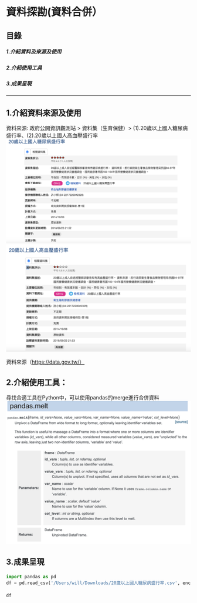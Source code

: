 # 資料探勘(資料合併）
 ## 目錄
  ##### 1.介紹資料及來源及使用
  ##### 2.介紹使用工具
  ##### 3.成果呈現
  
______________________________

## 1.介紹資料來源及使用


資料來源:
政府公開資訊觀測站 > 資料集（生育保健）> (1).20歲以上國人糖尿病盛行率、(2).20歲以上國人高血壓盛行率
![image](https://github.com/a10130716/learning_Note/blob/master/%E7%B3%96%E5%B0%BF%E7%97%85.png)
![image](https://github.com/a10130716/learning_Note/blob/master/%E8%A1%80%E5%A3%93.png)

資料來源（https://data.gov.tw/）

## 2.介紹使用工具：
尋找合適工具在Python中，可以使用pandas的merge進行合併資料
![image](https://github.com/a10130716/learning_Note/blob/master/pandas_melt.png)

## 3.成果呈現


```python
import pandas as pd
df = pd.read_csv('/Users/will/Downloads/20歲以上國人糖尿病盛行率.csv', encoding='big5')

df






```
